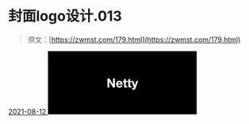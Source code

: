 <!--yml
category: 未分类
date: 0001-01-01 00:00:00
-->

# 封面logo设计.013

> 原文：[https://zwmst.com/179.html](https://zwmst.com/179.html)

   [ <time datetime="2021-08-12T09:32:48+08:00"> 2021-08-12 </time> ](https://zwmst.com/%e5%b0%81%e9%9d%a2logo%e8%ae%be%e8%ae%a1-013-3)  [![](img/1b3a916a541c5f6ba0d5ad35ad952389.png)](https://zwmst.com/wp-content/uploads/2021/08/1628731968-ebb30b9d1d33d0a.jpeg)
